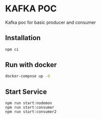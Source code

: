 # KAFKA POC

Kafka poc for basic producer and consumer

## Installation

```bash
npm ci

```

## Run with docker

```bash
docker-compose up -d
```

## Start Service

```
npm run start:nodemon
npm run start:consumer
npm run start:consumer2
```
